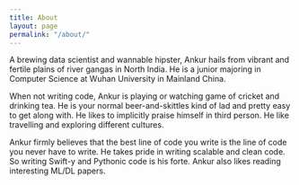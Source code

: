 ```yaml
---
title: About
layout: page
permalink: "/about/"
---
```


A brewing data scientist and wannable hipster, Ankur hails from vibrant and fertile plains of river gangas
in North India. He is a junior majoring in Computer Science at Wuhan University in Mainland China. 

When not writing code, Ankur is playing or watching game of cricket and drinking tea. He 
is your normal beer-and-skittles kind of lad and pretty easy to get along with. He likes to implicitly 
praise himself in third person. He like travelling and exploring different cultures.

Ankur firmly believes that the best line of code you write is the line of code you never have to write. He takes pride in writing scalable and clean code. So writing Swift-y and Pythonic code is his forte. Ankur also likes reading interesting ML/DL papers. 

